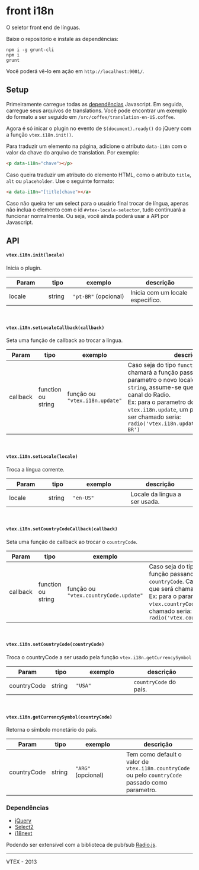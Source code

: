 # front i18n

O seletor front end de línguas.

Baixe o repositório e instale as dependências:

```console
npm i -g grunt-cli
npm i
grunt
```

Você poderá vê-lo em ação em `http://localhost:9001/`.

## Setup

Primeiramente carregue todas as [dependências](#dependncias) Javascript. Em seguida, carregue seus arquivos de translations. Você pode encontrar um exemplo do formato a ser seguido em `/src/coffee/translation-en-US.coffee`.

Agora é só inicar o plugin no evento de `$(document).ready()` do jQuery com a função `vtex.i18n.init()`.


Para traduzir um elemento na página, adicione o atributo `data-i18n` com o valor da chave do arquivo de translation. Por exemplo:

```html
<p data-i18n="chave"></p>
```
	
Caso queira traduzir um atributo do elemento HTML, como o atributo `title`, `alt` ou `placeholder`. Use o seguinte formato:

```html
<a data-i18n="[title]chave"></a>
```

Caso não queira ter um select para o usuário final trocar de língua, apenas não inclua o elemento com o id `#vtex-locale-selector`, tudo continuará a funcionar normalmente. Ou seja, você ainda poderá usar a API por Javascript.

## API

<h4 id="init"><code>vtex.i18n.init(locale)</code></h4>
<p>Inicia o plugin.</p>
<table class="table table-bordered table-striped">
	<thead>
		<tr>
			<th style="width: 90px;">Param</th>
			<th style="width: 50px;">tipo</th>
			<th style="width: 140px;">exemplo</th>
			<th>descrição</th>
		</tr>
	</thead>
	<tbody>
		<tr>
			<td>locale</td>
			<td>string</td>
			<td><code>"pt-BR"</code> (opcional)</td>
			<td>Inicia com um locale específico.</td>
		</tr>
	</tbody>
</table>

<br>

<h4 id="setLocaleCallback"><code>vtex.i18n.setLocaleCallback(callback)</code></h4>
<p>Seta uma função de callback ao trocar a língua.</p>
<table class="table table-bordered table-striped">
	<thead>
		<tr>
			<th style="width: 90px;">Param</th>
			<th style="width: 50px;">tipo</th>
			<th style="width: 140px;">exemplo</th>
			<th>descrição</th>
		</tr>
	</thead>
	<tbody>
		<tr>
			<td>callback</td>
			<td>function ou string</td>
			<td>função ou <code>"vtex.i18n.update"</code></td>
			<td>Caso seja do tipo <code>function</code>, o callback chamará a função passando como parametro o novo locale. Caso seja do tipo <code>string</code>, assume-se que será chamado um canal do Radio.<br> Ex: para o parametro do tipo string <code>vtex.i18n.update</code>, um possível callback a ser chamado seria: <code>radio('vtex.i18n.update').broadcast('pt-BR')</code></td>
		</tr>
	</tbody>
</table>

<br>

<h4 id="setLocale"><code>vtex.i18n.setLocale(locale)</code></h4>
<p>Troca a língua corrente.</p>
<table class="table table-bordered table-striped">
	<thead>
		<tr>
			<th style="width: 90px;">Param</th>
			<th style="width: 50px;">tipo</th>
			<th style="width: 140px;">exemplo</th>
			<th>descrição</th>
		</tr>
	</thead>
	<tbody>
		<tr>
			<td>locale</td>
			<td>string</td>
			<td><code>"en-US"</code></td>
			<td>Locale da língua a ser usada.</td>
		</tr>
	</tbody>
</table>

<br>

<h4 id="setCountryCodeCallback"><code>vtex.i18n.setCountryCodeCallback(callback)</code></h4>
<p>Seta uma função de callback ao trocar o <code>countryCode</code>.</p>
<table class="table table-bordered table-striped">
	<thead>
		<tr>
			<th style="width: 90px;">Param</th>
			<th style="width: 50px;">tipo</th>
			<th style="width: 140px;">exemplo</th>
			<th>descrição</th>
		</tr>
	</thead>
	<tbody>
		<tr>
			<td>callback</td>
			<td>function ou string</td>
			<td>função ou <code>"vtex.countryCode.update"</code></td>
			<td>Caso seja do tipo <code>function</code>, o callback chamará a função passando como parametro o novo <code>countryCode</code>. Caso seja do tipo <code>string</code>, assume-se que será chamado um canal do Radio.<br> Ex: para o parametro do tipo string <code>vtex.countryCode.update</code>, um possível callback a ser chamado seria: <code>radio('vtex.countryCode.update').broadcast('ARG')</code></td>
		</tr>
	</tbody>
</table>

<br>

<h4 id="setCountryCode"><code>vtex.i18n.setCountryCode(countryCode)</code></h4>
<p>Troca o countryCode a ser usado pela função <code>vtex.i18n.getCurrencySymbol</code></p>
<table class="table table-bordered table-striped">
	<thead>
		<tr>
			<th style="width: 90px;">Param</th>
			<th style="width: 50px;">tipo</th>
			<th style="width: 140px;">exemplo</th>
			<th>descrição</th>
		</tr>
	</thead>
	<tbody>
		<tr>
			<td>countryCode</td>
			<td>string</td>
			<td><code>"USA"</code></td>
			<td><code>countryCode</code> do país.</td>
		</tr>
	</tbody>
</table>

<br>

<h4 id="getCurrencySymbol"><code>vtex.i18n.getCurrencySymbol(countryCode)</code></h4>
<p>Retorna o símbolo monetário do país.</p>
<table class="table table-bordered table-striped">
	<thead>
		<tr>
			<th style="width: 90px;">Param</th>
			<th style="width: 50px;">tipo</th>
			<th style="width: 140px;">exemplo</th>
			<th>descrição</th>
		</tr>
	</thead>
	<tbody>
		<tr>
			<td>countryCode</td>
			<td>string</td>
			<td><code>"ARG"</code> (opcional)</td>
			<td>Tem como default o valor de <code>vtex.i18n.countryCode</code> ou pelo <code>countryCode</code> passado como parametro.</td>
		</tr>
	</tbody>
</table>

### Dependências

- [jQuery](http://jquery.com/)
- [Select2](http://ivaynberg.github.io/select2/)
- [i18next](http://i18next.com/)

Podendo ser extensível com a biblioteca de pub/sub [Radio.js](http://radio.uxder.com/).

-------

VTEX - 2013
